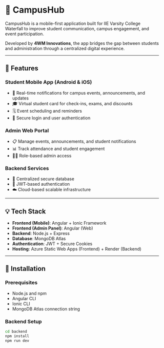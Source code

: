 # 📱 CampusHub

CampusHub is a mobile-first application built for IIE Varsity College Waterfall to improve student communication, campus engagement, and event participation.

Developed by **4WM Innovations**, the app bridges the gap between students and administration through a centralized digital experience.

---

## 🚀 Features

### Student Mobile App (Android & iOS)
- 📢 Real-time notifications for campus events, announcements, and updates
- 🎓 Virtual student card for check-ins, exams, and discounts
- 🗓️ Event scheduling and reminders
- 🔐 Secure login and user authentication

### Admin Web Portal
- 📋 Manage events, announcements, and student notifications
- 📊 Track attendance and student engagement
- 🧑‍💼 Role-based admin access

### Backend Services
- 🧩 Centralized secure database
- 🔐 JWT-based authentication
- ☁️ Cloud-based scalable infrastructure

---

## 💡 Tech Stack

- **Frontend (Mobile)**: Angular + Ionic Framework
- **Frontend (Admin Panel)**: Angular (Web)
- **Backend**: Node.js + Express
- **Database**: MongoDB Atlas
- **Authentication**: JWT + Secure Cookies
- **Hosting**: Azure Static Web Apps (Frontend) + Render (Backend)

---

## 🔧 Installation

### Prerequisites
- Node.js and npm
- Angular CLI
- Ionic CLI
- MongoDB Atlas connection string

### Backend Setup
```bash
cd backend
npm install
npm run dev
